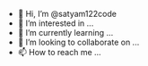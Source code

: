 - 👋 Hi, I’m @satyam122code
- 👀 I’m interested in ...
- 🌱 I’m currently learning ...
- 💞️ I’m looking to collaborate on ...
- 📫 How to reach me ...

<!---
satyam122code/satyam122code is a ✨ special ✨ repository because its `README.md` (this file) appears on your GitHub profile.
You can click the Preview link to take a look at your changes.
--->
